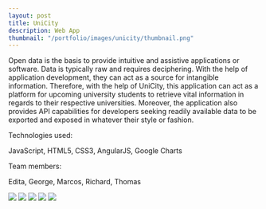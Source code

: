 ```yaml
---
layout: post
title: UniCity
description: Web App
thumbnail: "/portfolio/images/unicity/thumbnail.png"
---
```


Open data is the basis to provide intuitive and assistive applications or software. Data is typically raw and requires deciphering. With the help of application development, they can act as a source for intangible information. Therefore, with the help of UniCity, this application can act as a platform for upcoming university students to retrieve vital information in regards to their respective universities. Moreover, the application also provides API capabilities for developers seeking readily available data to be exported and exposed in whatever their style or fashion.

Technologies used:

<p class="message">
  JavaScript, HTML5, CSS3, AngularJS, Google Charts
</p>

Team members:

<p class="message">
  Edita, George, Marcos, Richard, Thomas
</p>

<div class="separator"></div>

<img src="/{{ site.baseurl }}portfolio/images/unicity/1.png" class="post-img">
<img src="/{{ site.baseurl }}portfolio/images/unicity/2.png" class="post-img">
<img src="/{{ site.baseurl }}portfolio/images/unicity/3.png" class="post-img">
<img src="/{{ site.baseurl }}portfolio/images/unicity/4.png" class="post-img">
<img src="/{{ site.baseurl }}portfolio/images/unicity/5.png" class="post-img">
